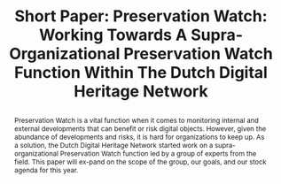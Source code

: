 ---
abstract: 'Preservation Watch is a vital function when it comes to monitoring internal
  and external developments that can benefit or risk digital objects. However, given
  the abundance of developments and risks, it is hard for organizations to keep up.
  As a solution, the Dutch Digital Heritage Network started work on a supra-organizational
  Preservation Watch function led by a group of experts from the field. This paper
  will ex-pand on the scope of the group, our goals, and our stock agenda for this
  year. '
creators:
- Wijsman, Lotte
date: null
document_url: https://az659834.vo.msecnd.net/eventsairwesteuprod/production-inconference-public/43557e623e3f4a40a2e72010f1774479
grand_parent: iPRES
institutions:
- National Archives Of The Netherlands
keywords:
- preservation watch
- community
- supra-organizational
- exchange
landing_page_url: null
language: eng
layout: publication
license: CC-BY 4.0 International
notes_url: null
parent: iPRES 2022
presentation_url: null
publication_type: short paper
size: null
source_name: iPRES
title: "Short Paper: Preservation Watch: Working Towards A Supra-Organizational Preservation
  Watch Function Within The Dutch Digital Heritage Network\r\n"
year: 2022
---